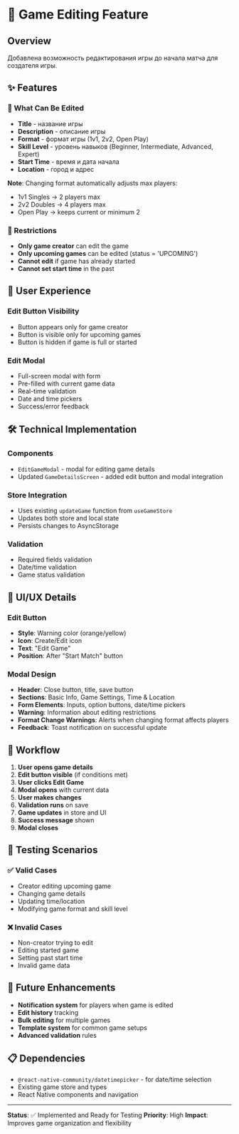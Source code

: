 # 🎾 Game Editing Feature

## Overview
Добавлена возможность редактирования игры до начала матча для создателя игры.

## ✨ Features

### 🔧 What Can Be Edited
- **Title** - название игры
- **Description** - описание игры
- **Format** - формат игры (1v1, 2v2, Open Play)
- **Skill Level** - уровень навыков (Beginner, Intermediate, Advanced, Expert)
- **Start Time** - время и дата начала
- **Location** - город и адрес

**Note**: Changing format automatically adjusts max players:
- 1v1 Singles → 2 players max
- 2v2 Doubles → 4 players max
- Open Play → keeps current or minimum 2

### 🚫 Restrictions
- **Only game creator** can edit the game
- **Only upcoming games** can be edited (status = 'UPCOMING')
- **Cannot edit** if game has already started
- **Cannot set start time** in the past

## 🎯 User Experience

### Edit Button Visibility
- Button appears only for game creator
- Button is visible only for upcoming games
- Button is hidden if game is full or started

### Edit Modal
- Full-screen modal with form
- Pre-filled with current game data
- Real-time validation
- Date and time pickers
- Success/error feedback

## 🛠️ Technical Implementation

### Components
- `EditGameModal` - modal for editing game details
- Updated `GameDetailsScreen` - added edit button and modal integration

### Store Integration
- Uses existing `updateGame` function from `useGameStore`
- Updates both store and local state
- Persists changes to AsyncStorage

### Validation
- Required fields validation
- Date/time validation
- Game status validation

## 📱 UI/UX Details

### Edit Button
- **Style**: Warning color (orange/yellow)
- **Icon**: Create/Edit icon
- **Text**: "Edit Game"
- **Position**: After "Start Match" button

### Modal Design
- **Header**: Close button, title, save button
- **Sections**: Basic Info, Game Settings, Time & Location
- **Form Elements**: Inputs, option buttons, date/time pickers
- **Warning**: Information about editing restrictions
- **Format Change Warnings**: Alerts when changing format affects players
- **Feedback**: Toast notification on successful update

## 🔄 Workflow

1. **User opens game details**
2. **Edit button visible** (if conditions met)
3. **User clicks Edit Game**
4. **Modal opens** with current data
5. **User makes changes**
6. **Validation runs** on save
7. **Game updates** in store and UI
8. **Success message** shown
9. **Modal closes**

## 🧪 Testing Scenarios

### ✅ Valid Cases
- Creator editing upcoming game
- Changing game details
- Updating time/location
- Modifying game format and skill level

### ❌ Invalid Cases
- Non-creator trying to edit
- Editing started game
- Setting past start time
- Invalid game data

## 🚀 Future Enhancements

- **Notification system** for players when game is edited
- **Edit history** tracking
- **Bulk editing** for multiple games
- **Template system** for common game setups
- **Advanced validation** rules

## 📋 Dependencies

- `@react-native-community/datetimepicker` - for date/time selection
- Existing game store and types
- React Native components and navigation

---

**Status**: ✅ Implemented and Ready for Testing
**Priority**: High
**Impact**: Improves game organization and flexibility
